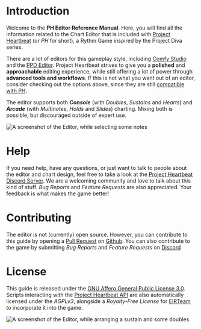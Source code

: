 # Introduction

Welcome to the **PH Editor Reference Manual**. Here, you will find all the information related to the Chart Editor that is included with [Project Heartbeat](https://ph.eirteam.moe/) (or *PH* for short), a Rythm Game inspired by the Project Diva series.

There are a lot of editors for this gameplay style, including [Comfy Studio](https://discord.gg/projectdiva) and the [PPD Editor](https://projectdxxx.me/). Project Heartbeat strives to give you a **polished** and **approachable** editing experience, while still offering a lot of power through **advanced tools and workflows**. If this is not what you want out of an editor, consider checking out the options above, since they are still [compatible with PH](./manual/imports.md).

The editor supports both ***Console*** (with *Doubles*, *Sustains* and *Hearts*) and ***Arcade*** (with *Multinotes*, *Holds* and *Slides*) charting. Mixing both is possible, but discouraged outside of expert use.

![A screenshot of the Editor, while selecting some notes](/media/screenshots/selecting_notes.png)

# Help
If you need help, have any questions, or just want to talk to people about the editor and chart design, feel free to take a look at the [Project Heartbeat Discord Server](https://discord.gg/project-heartbeat-640872911678341130). We are a welcoming community and love to talk about this kind of stuff.
*Bug Reports* and *Feature Requests* are also appreciated. Your feedback is what makes the game better!

# Contributing
The editor is not (currently) open source. However, you can contribute to this guide by opening a [Pull Request](https://github.com/LinoBigatti/ph-editor-reference/pulls) on [Github](https://github.com/LinoBigatti/ph-editor-reference). You can also contribute to the game by submitting *Bug Reports* and *Feature Requests* on [Discord](https://discord.gg/project-heartbeat-640872911678341130)

# License
This guide is released under the [GNU Affero General Public License 3.0](https://www.gnu.org/licenses/agpl-3.0.txt). Scripts interacting with the [Project Heartbeat API](./developer/scripts_and_expressions/scripts.md) are also automatically licensed under the *AGPLv3*, alongside a *Royalty-Free License* for [EIRTeam](https://ph.eirteam.moe/contact) to incorporate it into the game.

![A screenshot of the Editor, while arranging a sustain and some doubles](/media/screenshots/arranging_sustain.png)